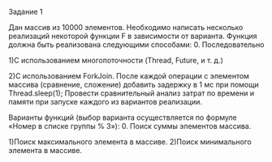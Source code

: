 Задание 1

Дан массив из 10000 элементов. Необходимо написать несколько реализаций некоторой функции F в зависимости от варианта. Функция должна быть реализована следующими способами: 0. Последовательно

1)С использованием многопоточности (Thread, Future, и т. д.)

2)С использованием ForkJoin.
После каждой операции с элементом массива (сравнение, сложение) добавить задержку в 1 мс при помощи Thread.sleep(1); Провести сравнительный анализ затрат по времени и памяти при запуске каждого из вариантов реализации.

Варианты функций (выбор варианта осуществляется по формуле «Номер в списке группы % 3»): 0. Поиск суммы элементов массива.

1)Поиск максимального элемента в массиве.
2)Поиск минимального элемента в массиве.
